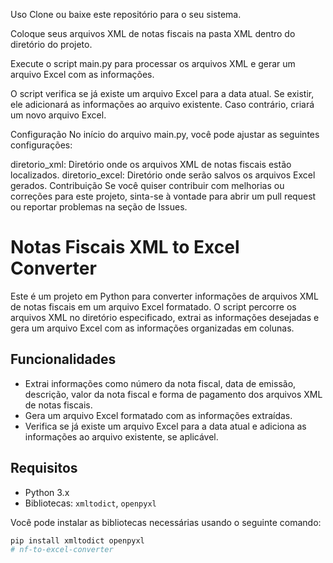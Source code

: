 Uso
Clone ou baixe este repositório para o seu sistema.

Coloque seus arquivos XML de notas fiscais na pasta XML dentro do diretório do projeto.

Execute o script main.py para processar os arquivos XML e gerar um arquivo Excel com as informações.

O script verifica se já existe um arquivo Excel para a data atual. Se existir, ele adicionará as informações ao arquivo existente. Caso contrário, criará um novo arquivo Excel.

Configuração
No início do arquivo main.py, você pode ajustar as seguintes configurações:

diretorio_xml: Diretório onde os arquivos XML de notas fiscais estão localizados.
diretorio_excel: Diretório onde serão salvos os arquivos Excel gerados.
Contribuição
Se você quiser contribuir com melhorias ou correções para este projeto, sinta-se à vontade para abrir um pull request ou reportar problemas na seção de Issues.


# Notas Fiscais XML to Excel Converter

Este é um projeto em Python para converter informações de arquivos XML de notas fiscais em um arquivo Excel formatado. O script percorre os arquivos XML no diretório especificado, extrai as informações desejadas e gera um arquivo Excel com as informações organizadas em colunas.

## Funcionalidades

- Extrai informações como número da nota fiscal, data de emissão, descrição, valor da nota fiscal e forma de pagamento dos arquivos XML de notas fiscais.
- Gera um arquivo Excel formatado com as informações extraídas.
- Verifica se já existe um arquivo Excel para a data atual e adiciona as informações ao arquivo existente, se aplicável.

## Requisitos

- Python 3.x
- Bibliotecas: `xmltodict`, `openpyxl`

Você pode instalar as bibliotecas necessárias usando o seguinte comando:

```sh
pip install xmltodict openpyxl
#   n f - t o - e x c e l - c o n v e r t e r 
 
 

